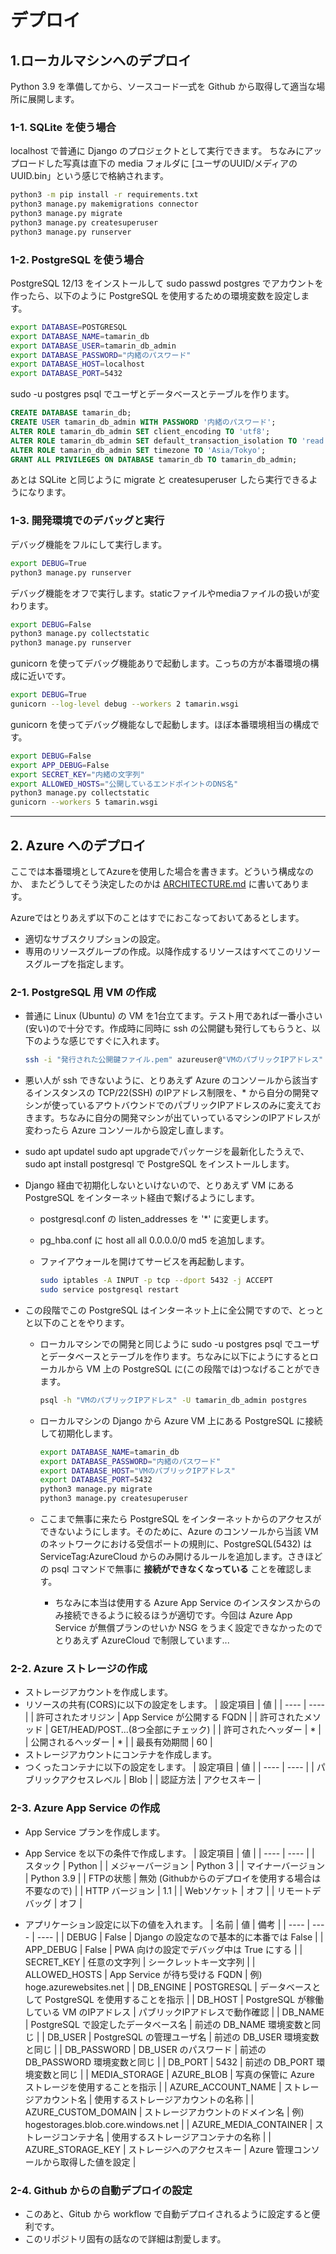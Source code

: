 # デプロイ

## 1.ローカルマシンへのデプロイ

Python 3.9 を準備してから、ソースコード一式を Github から取得して適当な場所に展開します。

### 1-1. SQLite を使う場合

localhost で普通に Django のプロジェクトとして実行できます。
ちなみにアップロードした写真は直下の media フォルダに [ユーザのUUID/メディアのUUID.bin」という感じで格納されます。

```bash
python3 -m pip install -r requirements.txt
python3 manage.py makemigrations connector
python3 manage.py migrate
python3 manage.py createsuperuser
python3 manage.py runserver
```

### 1-2. PostgreSQL を使う場合

PostgreSQL 12/13 をインストールして sudo passwd postgres でアカウントを作ったら、以下のように PostgreSQL を使用するための環境変数を設定します。

```bash
export DATABASE=POSTGRESQL
export DATABASE_NAME=tamarin_db
export DATABASE_USER=tamarin_db_admin
export DATABASE_PASSWORD="内緒のパスワード"
export DATABASE_HOST=localhost
export DATABASE_PORT=5432
```

sudo -u postgres psql でユーザとデータベースとテーブルを作ります。

```sql
CREATE DATABASE tamarin_db;
CREATE USER tamarin_db_admin WITH PASSWORD '内緒のパスワード';
ALTER ROLE tamarin_db_admin SET client_encoding TO 'utf8';
ALTER ROLE tamarin_db_admin SET default_transaction_isolation TO 'read committed';
ALTER ROLE tamarin_db_admin SET timezone TO 'Asia/Tokyo';
GRANT ALL PRIVILEGES ON DATABASE tamarin_db TO tamarin_db_admin;
```

あとは SQLite と同じように migrate と createsuperuser したら実行できるようになります。

### 1-3. 開発環境でのデバッグと実行

デバッグ機能をフルにして実行します。

```bash
export DEBUG=True
python3 manage.py runserver
```

デバッグ機能をオフで実行します。staticファイルやmediaファイルの扱いが変わります。

```bash
export DEBUG=False
python3 manage.py collectstatic
python3 manage.py runserver
```

gunicorn を使ってデバッグ機能ありで起動します。こっちの方が本番環境の構成に近いです。

```bash
export DEBUG=True
gunicorn --log-level debug --workers 2 tamarin.wsgi
```

gunicorn を使ってデバッグ機能なしで起動します。ほぼ本番環境相当の構成です。

```bash
export DEBUG=False
export APP_DEBUG=False
export SECRET_KEY="内緒の文字列"
export ALLOWED_HOSTS="公開しているエンドポイントのDNS名"
python3 manage.py collectstatic
gunicorn --workers 5 tamarin.wsgi
```

----

## 2. Azure へのデプロイ

ここでは本番環境としてAzureを使用した場合を書きます。どういう構成なのか、 またどうしてそう決定したのかは [ARCHITECTURE.md](./ARCHITECTURE.md) に書いてあります。

Azureではとりあえず以下のことはすでにおこなっておいてあるとします。

- 適切なサブスクリプションの設定。
- 専用のリソースグループの作成。以降作成するリソースはすべてこのリソースグループを指定します。

### 2-1. PostgreSQL 用 VM の作成

- 普通に Linux (Ubuntu) の VM を1台立てます。テスト用であれば一番小さい(安い)ので十分です。作成時に同時に ssh の公開鍵も発行してもらうと、以下のような感じですぐに入れます。

   ```bash
   ssh -i "発行された公開鍵ファイル.pem" azureuser@"VMのパブリックIPアドレス"
   ```

- 悪い人が ssh できないように、とりあえず Azure のコンソールから該当するインスタンスの TCP/22(SSH) のIPアドレス制限を、* から自分の開発マシンが使っているアウトバウンドでのパブリックIPアドレスのみに変えておきます。ちなみに自分の開発マシンが出ていっているマシンのIPアドレスが変わったら Azure コンソールから設定し直します。
- sudo apt updatel sudo apt upgradeでパッケージを最新化したうえで、sudo apt install postgresql で PostgreSQL をインストールします。
- Django 経由で初期化しないといけないので、とりあえず VM にある PostgreSQL をインターネット経由で繋げるようにします。
  - postgresql.conf の listen_addresses を '*' に変更します。
  - pg_hba.conf に host all all 0.0.0.0/0 md5 を追加します。
  - ファイアウォールを開けてサービスを再起動します。

    ```bash
    sudo iptables -A INPUT -p tcp --dport 5432 -j ACCEPT
    sudo service postgresql restart
    ```

- この段階でこの PostgreSQL はインターネット上に全公開ですので、とっとと以下のことをやります。
  - ローカルマシンでの開発と同じように sudo -u postgres psql でユーザとデータベースとテーブルを作ります。ちなみに以下にようにするとローカルから VM 上の PostgreSQL に(この段階では)つなげることができます。

    ```bash
    psql -h "VMのパブリックIPアドレス" -U tamarin_db_admin postgres
    ```

  - ローカルマシンの Django から Azure VM 上にある PostgreSQL に接続して初期化します。

    ```bash
    export DATABASE_NAME=tamarin_db
    export DATABASE_PASSWORD="内緒のパスワード"
    export DATABASE_HOST="VMのパブリックIPアドレス"
    export DATABASE_PORT=5432
    python3 manage.py migrate
    python3 manage.py createsuperuser
    ```

  - ここまで無事に来たら PostgreSQL をインターネットからのアクセスができないようにします。そのために、Azure のコンソールから当該 VM のネットワークにおける受信ポートの規則に、PostgreSQL(5432) は ServiceTag:AzureCloud からのみ開けるルールを追加します。さきほどの psql コマンドで無事に **接続ができなくなっている** ことを確認します。
    - ちなみに本当は使用する Azure App Service のインスタンスからのみ接続できるように絞るほうが適切です。今回は Azure App Service が無償プランのせいか NSG をうまく設定できなかったのでとりあえず AzureCloud で制限しています...

### 2-2. Azure ストレージの作成

- ストレージアカウントを作成します。
- リソースの共有(CORS)に以下の設定をします。
   | 設定項目 | 値 |
   | ---- | ---- |
   | 許可されたオリジン | App Service が公開する FQDN |
   | 許可されたメソッド | GET/HEAD/POST...(8つ全部にチェック) |
   | 許可されたヘッダー | * |
   | 公開されるヘッダー | * |
   | 最長有効期間 | 60 |
- ストレージアカウントにコンテナを作成します。
- つくったコンテナに以下の設定をします。
   | 設定項目 | 値 |
   | ---- | ---- |
   | パブリックアクセスレベル | Blob |
   | 認証方法 | アクセスキー |

### 2-3. Azure App Service の作成

- App Service プランを作成します。
- App Service を以下の条件で作成します。
   | 設定項目 | 値 |
   | ---- | ---- |
   | スタック | Python |
   | メジャーバージョン | Python 3 |
   | マイナーバージョン | Python 3.9 |
   | FTPの状態 | 無効 (Githubからのデプロイを使用する場合は不要なので) |
   | HTTP バージョン | 1.1 |
   | Webソケット | オフ |
   | リモートデバッグ | オフ |

- アプリケーション設定に以下の値を入れます。
   | 名前 | 値 | 備考 |
   | ---- | ---- | ---- |
   | DEBUG | False | Django の設定なので基本的に本番では False |
   | APP_DEBUG | False | PWA 向けの設定でデバッグ中は True にする |
   | SECRET_KEY | 任意の文字列 | シークレットキー文字列 |
   | ALLOWED_HOSTS | App Service が待ち受ける FQDN | 例) hoge.azurewebsites.net |
   | DB_ENGINE | POSTGRESQL | データベースとして PostgreSQL を使用することを指示 |
   | DB_HOST | PostgreSQL が稼働している VM のIPアドレス | パブリックIPアドレスで動作確認 |
   | DB_NAME | PostgreSQL で設定したデータベース名 | 前述の DB_NAME 環境変数と同じ |
   | DB_USER | PostgreSQL の管理ユーザ名 | 前述の DB_USER 環境変数と同じ |
   | DB_PASSWORD | DB_USER のパスワード | 前述の DB_PASSWORD 環境変数と同じ |
   | DB_PORT | 5432 | 前述の DB_PORT 環境変数と同じ |
   | MEDIA_STORAGE | AZURE_BLOB | 写真の保管に Azure ストレージを使用することを指示 |
   | AZURE_ACCOUNT_NAME | ストレージアカウント名 | 使用するストレージアカウントの名称 |
   | AZURE_CUSTOM_DOMAIN | ストレージアカウントのドメイン名 | 例) hogestorages.blob.core.windows.net |
   | AZURE_MEDIA_CONTAINER | ストレージコンテナ名 | 使用するストレージアコンテナの名称 |
   | AZURE_STORAGE_KEY | ストレージへのアクセスキー | Azure 管理コンソールから取得した値を設定 |

### 2-4. Github からの自動デプロイの設定

- このあと、Gitub から workflow で自動デプロイされるように設定すると便利です。
- このリポジトリ固有の話なので詳細は割愛します。
